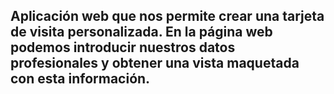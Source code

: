 ## Aplicación web que nos permite crear una tarjeta de visita personalizada. En la página web podemos introducir nuestros datos profesionales y obtener una vista maquetada con esta información.
